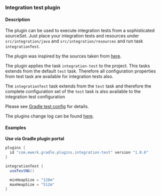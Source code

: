 ### Integration test plugin

#### Description

The plugin can be used to execute integration tests from a sophisticated sourceSet. Just place
your integration tests and resources under `src/integration/java` and `src/integration/resources`
and run task `integrationTest`.

The plugin was inspired by the sources taken from [here](http://blog.lick-me.org/2014/07/fun-with-gradle-plugins-integration-tests/).

The plugin applies the task `integration-test` to the project. This tasks extends from the default
`test` task. Therefore all configuration properties from test task are available for integration 
tests also.

The `integrationTest` task extends from the `test` task and therefore the complete configuration
set of the `test` task is also available to the integration test configuration

Please see [Gradle test config](http://www.gradle.org/docs/current/dsl/org.gradle.api.tasks.testing.Test.html) 
for details.

The plugins change log can be found [here](change_log.md).

#### Examples

__Use via Gradle plugin portal__

```groovy
plugins {
  id "com.ewerk.gradle.plugins.integration-test" version "1.0.6"
}

integrationTest {
  useTestNG()

  minHeapSize = "128m"
  maxHeapSize = "512m"
}
```